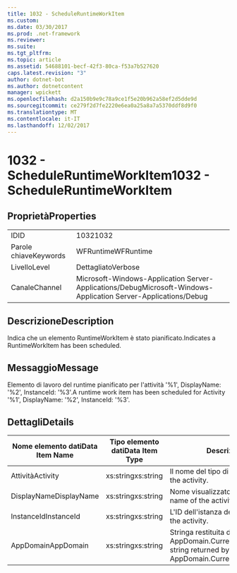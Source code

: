 ```yaml
---
title: 1032 - ScheduleRuntimeWorkItem
ms.custom: 
ms.date: 03/30/2017
ms.prod: .net-framework
ms.reviewer: 
ms.suite: 
ms.tgt_pltfrm: 
ms.topic: article
ms.assetid: 54688101-becf-42f3-80ca-f53a7b527620
caps.latest.revision: "3"
author: dotnet-bot
ms.author: dotnetcontent
manager: wpickett
ms.openlocfilehash: d2a150b9e9c78a9ce1f5e20b962a58ef2d5dde9d
ms.sourcegitcommit: ce279f2d7fe2220e6ea0a25a8a7a5370ddf8d9f0
ms.translationtype: MT
ms.contentlocale: it-IT
ms.lasthandoff: 12/02/2017
---
```

# <a name="1032---scheduleruntimeworkitem"></a><span data-ttu-id="6a4fa-102">1032 - ScheduleRuntimeWorkItem</span><span class="sxs-lookup"><span data-stu-id="6a4fa-102">1032 - ScheduleRuntimeWorkItem</span></span>
## <a name="properties"></a><span data-ttu-id="6a4fa-103">Proprietà</span><span class="sxs-lookup"><span data-stu-id="6a4fa-103">Properties</span></span>  
  
|||  
|-|-|  
|<span data-ttu-id="6a4fa-104">ID</span><span class="sxs-lookup"><span data-stu-id="6a4fa-104">ID</span></span>|<span data-ttu-id="6a4fa-105">1032</span><span class="sxs-lookup"><span data-stu-id="6a4fa-105">1032</span></span>|  
|<span data-ttu-id="6a4fa-106">Parole chiave</span><span class="sxs-lookup"><span data-stu-id="6a4fa-106">Keywords</span></span>|<span data-ttu-id="6a4fa-107">WFRuntime</span><span class="sxs-lookup"><span data-stu-id="6a4fa-107">WFRuntime</span></span>|  
|<span data-ttu-id="6a4fa-108">Livello</span><span class="sxs-lookup"><span data-stu-id="6a4fa-108">Level</span></span>|<span data-ttu-id="6a4fa-109">Dettagliato</span><span class="sxs-lookup"><span data-stu-id="6a4fa-109">Verbose</span></span>|  
|<span data-ttu-id="6a4fa-110">Canale</span><span class="sxs-lookup"><span data-stu-id="6a4fa-110">Channel</span></span>|<span data-ttu-id="6a4fa-111">Microsoft-Windows-Application Server-Applications/Debug</span><span class="sxs-lookup"><span data-stu-id="6a4fa-111">Microsoft-Windows-Application Server-Applications/Debug</span></span>|  
  
## <a name="description"></a><span data-ttu-id="6a4fa-112">Descrizione</span><span class="sxs-lookup"><span data-stu-id="6a4fa-112">Description</span></span>  
 <span data-ttu-id="6a4fa-113">Indica che un elemento RuntimeWorkItem è stato pianificato.</span><span class="sxs-lookup"><span data-stu-id="6a4fa-113">Indicates a RuntimeWorkItem has been scheduled.</span></span>  
  
## <a name="message"></a><span data-ttu-id="6a4fa-114">Messaggio</span><span class="sxs-lookup"><span data-stu-id="6a4fa-114">Message</span></span>  
 <span data-ttu-id="6a4fa-115">Elemento di lavoro del runtime pianificato per l'attività '%1', DisplayName: '%2', InstanceId: '%3'.</span><span class="sxs-lookup"><span data-stu-id="6a4fa-115">A runtime work item has been scheduled for Activity '%1', DisplayName: '%2', InstanceId: '%3'.</span></span>  
  
## <a name="details"></a><span data-ttu-id="6a4fa-116">Dettagli</span><span class="sxs-lookup"><span data-stu-id="6a4fa-116">Details</span></span>  
  
|<span data-ttu-id="6a4fa-117">Nome elemento dati</span><span class="sxs-lookup"><span data-stu-id="6a4fa-117">Data Item Name</span></span>|<span data-ttu-id="6a4fa-118">Tipo elemento dati</span><span class="sxs-lookup"><span data-stu-id="6a4fa-118">Data Item Type</span></span>|<span data-ttu-id="6a4fa-119">Descrizione</span><span class="sxs-lookup"><span data-stu-id="6a4fa-119">Description</span></span>|  
|--------------------|--------------------|-----------------|  
|<span data-ttu-id="6a4fa-120">Attività</span><span class="sxs-lookup"><span data-stu-id="6a4fa-120">Activity</span></span>|<span data-ttu-id="6a4fa-121">xs:string</span><span class="sxs-lookup"><span data-stu-id="6a4fa-121">xs:string</span></span>|<span data-ttu-id="6a4fa-122">Il nome del tipo di attività.</span><span class="sxs-lookup"><span data-stu-id="6a4fa-122">The type name of the activity.</span></span>|  
|<span data-ttu-id="6a4fa-123">DisplayName</span><span class="sxs-lookup"><span data-stu-id="6a4fa-123">DisplayName</span></span>|<span data-ttu-id="6a4fa-124">xs:string</span><span class="sxs-lookup"><span data-stu-id="6a4fa-124">xs:string</span></span>|<span data-ttu-id="6a4fa-125">Nome visualizzato dell'attività.</span><span class="sxs-lookup"><span data-stu-id="6a4fa-125">The display name of the activity.</span></span>|  
|<span data-ttu-id="6a4fa-126">InstanceId</span><span class="sxs-lookup"><span data-stu-id="6a4fa-126">InstanceId</span></span>|<span data-ttu-id="6a4fa-127">xs:string</span><span class="sxs-lookup"><span data-stu-id="6a4fa-127">xs:string</span></span>|<span data-ttu-id="6a4fa-128">L'ID dell'istanza dell'attività.</span><span class="sxs-lookup"><span data-stu-id="6a4fa-128">The instance id of the activity.</span></span>|  
|<span data-ttu-id="6a4fa-129">AppDomain</span><span class="sxs-lookup"><span data-stu-id="6a4fa-129">AppDomain</span></span>|<span data-ttu-id="6a4fa-130">xs:string</span><span class="sxs-lookup"><span data-stu-id="6a4fa-130">xs:string</span></span>|<span data-ttu-id="6a4fa-131">Stringa restituita da AppDomain.CurrentDomain.FriendlyName.</span><span class="sxs-lookup"><span data-stu-id="6a4fa-131">The string returned by AppDomain.CurrentDomain.FriendlyName.</span></span>|
